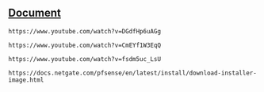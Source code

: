 ## [Document](https://docs.netgate.com/pfsense/en/latest/)
```
https://www.youtube.com/watch?v=DGdfHp6uAGg

https://www.youtube.com/watch?v=CmEYf1W3EqQ

https://www.youtube.com/watch?v=fsdm5uc_LsU

https://docs.netgate.com/pfsense/en/latest/install/download-installer-image.html
```



